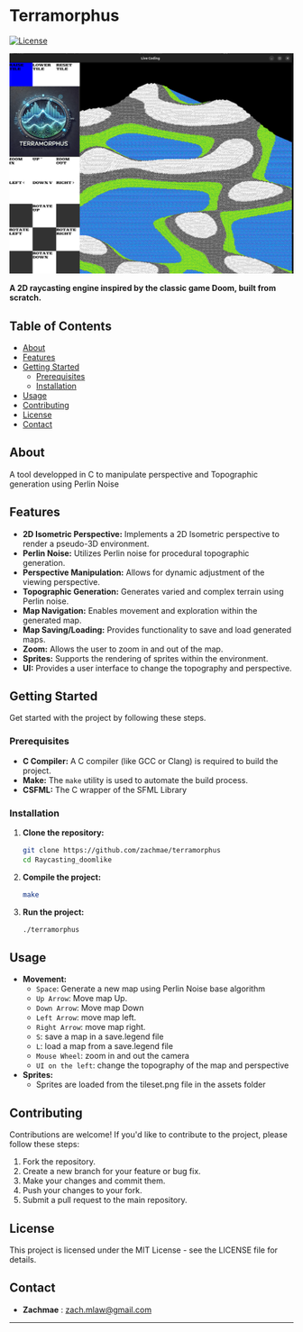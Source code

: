 # Terramorphus

[![License](https://img.shields.io/badge/License-MIT-blue.svg)](https://opensource.org/licenses/MIT)

![rendering](<screenshot.png>)


**A 2D raycasting engine inspired by the classic game Doom, built from scratch.**

## Table of Contents

- [About](#about)
- [Features](#features)
- [Getting Started](#getting-started)
  - [Prerequisites](#prerequisites)
  - [Installation](#installation)
- [Usage](#usage)
- [Contributing](#contributing)
- [License](#license)
- [Contact](#contact)

## About

A tool developped in C to manipulate perspective and Topographic generation using Perlin Noise 

## Features

-   **2D Isometric Perspective:** Implements a 2D Isometric perspective to render a pseudo-3D environment.
-   **Perlin Noise:** Utilizes Perlin noise for procedural topographic generation.
-   **Perspective Manipulation:** Allows for dynamic adjustment of the viewing perspective.
-   **Topographic Generation:** Generates varied and complex terrain using Perlin noise.
-   **Map Navigation:** Enables movement and exploration within the generated map.
-   **Map Saving/Loading:** Provides functionality to save and load generated maps.
-   **Zoom:** Allows the user to zoom in and out of the map.
-   **Sprites:** Supports the rendering of sprites within the environment.
-   **UI:** Provides a user interface to change the topography and perspective.

## Getting Started

Get started with the project by following these steps.

### Prerequisites

*   **C Compiler:** A C compiler (like GCC or Clang) is required to build the project.
*   **Make:** The `make` utility is used to automate the build process.
*   **CSFML:** The C wrapper of the SFML Library

### Installation

1.  **Clone the repository:**
    ```bash
    git clone https://github.com/zachmae/terramorphus
    cd Raycasting_doomlike
    ```
2.  **Compile the project:**
    ```bash
    make
    ```
3. **Run the project:**
    ```bash
    ./terramorphus
    ```

## Usage

*   **Movement:**
    *   `Space`: Generate a new map using Perlin Noise base algorithm
    *   `Up Arrow`: Move map Up.
    *   `Down Arrow`: Move map Down
    *   `Left Arrow`: move map left.
    *   `Right Arrow`: move map right.
    *   `S`: save a map in a save.legend file
    *   `L`: load a map from a save.legend file
    *   `Mouse Wheel`: zoom in and out the camera
    *   `UI on the left`: change the topography of the map and perspective
* **Sprites:**
    * Sprites are loaded from the tileset.png file in the assets folder


## Contributing

Contributions are welcome! If you'd like to contribute to the project, please follow these steps:

1.  Fork the repository.
2.  Create a new branch for your feature or bug fix.
3.  Make your changes and commit them.
4.  Push your changes to your fork.
5.  Submit a pull request to the main repository.

## License

This project is licensed under the MIT License - see the LICENSE file for details.

## Contact

*   **Zachmae** : zach.mlaw@gmail.com

---

